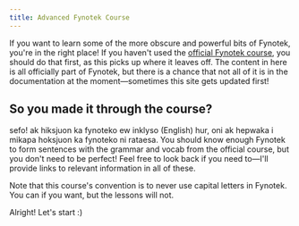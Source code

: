 ```yaml
---
title: Advanced Fynotek Course
---
```


If you want to learn some of the more obscure and powerful bits of Fynotek, you're in the right place! If you haven't used the [official Fynotek course](https://aspenlangs.neocities.org/fynles.html), you should do that first, as this picks up where it leaves off. The content in here is all officially part of Fynotek, but there is a chance that not all of it is in the documentation at the moment—sometimes this site gets updated first!

## So you made it through the course?
sefo! ak hiksjuon ka fynoteko ew inklyso (English) hur, oni ak hepwaka i mikapa hoksjuon ka fynoteko ni rataesa. You should know enough Fynotek to form sentences with the grammar and vocab from the official course, but you don't need to be perfect! Feel free to look back if you need to—I'll provide links to relevant information in all of these.

Note that this course's convention is to never use capital letters in Fynotek. You can if you want, but the lessons will not.

Alright! Let's start :)
